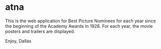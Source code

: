 # atna

This is the web application for Best Picture Nominees for each year since the beginning of the Academy Awards in 1928. For each year, the movie posters and trailers are displayed.

Enjoy,
Dallas
